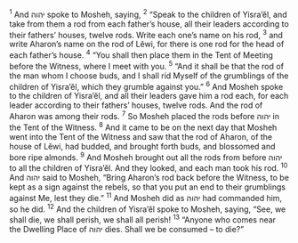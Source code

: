 <sup>1</sup> And יהוה spoke to Mosheh, saying,
<sup>2</sup> “Speak to the children of Yisra’ĕl, and take from them a rod from each father’s house, all their leaders according to their fathers’ houses, twelve rods. Write each one’s name on his rod,
<sup>3</sup> and write Aharon’s name on the rod of Lĕwi, for there is one rod for the head of each father’s house.
<sup>4</sup> “You shall then place them in the Tent of Meeting before the Witness, where I meet with you.
<sup>5</sup> “And it shall be that the rod of the man whom I choose buds, and I shall rid Myself of the grumblings of the children of Yisra’ĕl, which they grumble against you.”
<sup>6</sup> And Mosheh spoke to the children of Yisra’ĕl, and all their leaders gave him a rod each, for each leader according to their fathers’ houses, twelve rods. And the rod of Aharon was among their rods.
<sup>7</sup> So Mosheh placed the rods before יהוה in the Tent of the Witness.
<sup>8</sup> And it came to be on the next day that Mosheh went into the Tent of the Witness and saw that the rod of Aharon, of the house of Lĕwi, had budded, and brought forth buds, and blossomed and bore ripe almonds.
<sup>9</sup> And Mosheh brought out all the rods from before יהוה to all the children of Yisra’ĕl. And they looked, and each man took his rod.
<sup>10</sup> And יהוה said to Mosheh, “Bring Aharon’s rod back before the Witness, to be kept as a sign against the rebels, so that you put an end to their grumblings against Me, lest they die.”
<sup>11</sup> And Mosheh did as יהוה had commanded him, so he did.
<sup>12</sup> And the children of Yisra’ĕl spoke to Mosheh, saying, “See, we shall die, we shall perish, we shall all perish!
<sup>13</sup> “Anyone who comes near the Dwelling Place of יהוה dies. Shall we be consumed – to die?”

